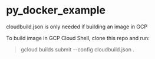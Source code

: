 # py_docker_example

cloudbuild.json is only needed if building an image in GCP

To build image in GCP Cloud Shell, clone this repo and run:
>gcloud builds submit --config cloudbuild.json  .


